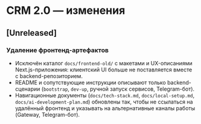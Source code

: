 # CRM 2.0 — изменения

## [Unreleased]

### Удаление фронтенд-артефактов
- Исключён каталог `docs/frontend-old/` с макетами и UX-описаниями Next.js-приложения: клиентский UI больше не поставляется вместе с backend-репозиторием.
- README и сопутствующие инструкции описывают только backend-сценарии (`bootstrap`, `dev-up`, ручной запуск сервисов, Telegram-бот).
- Навигационные документы (`docs/tech-stack.md`, `docs/local-setup.md`, `docs/ai-development-plan.md`) обновлены так, чтобы не ссылаться на удалённый фронтенд и указывать на альтернативные каналы работы (Gateway, Telegram-бот).
